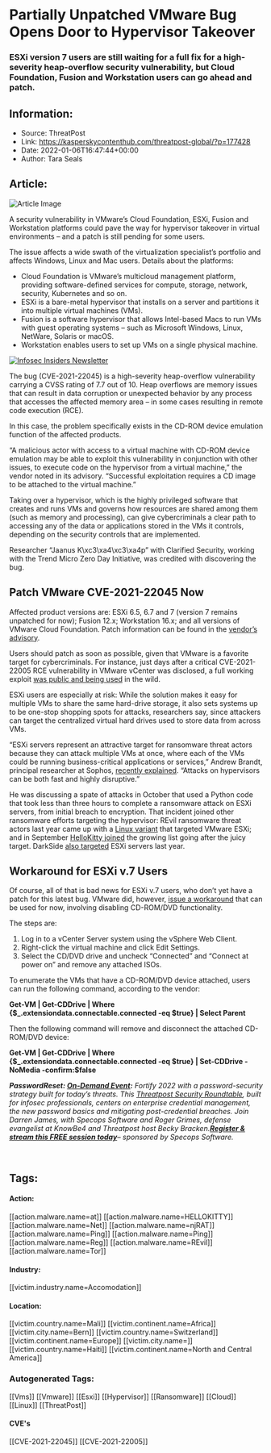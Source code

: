 # Partially Unpatched VMware Bug Opens Door to Hypervisor Takeover
### ESXi version 7 users are still waiting for a full fix for a high-severity heap-overflow security vulnerability, but Cloud Foundation, Fusion and Workstation users can go ahead and patch.

## Information:
+ Source: ThreatPost
+ Link: https://kasperskycontenthub.com/threatpost-global/?p=177428
+ Date: 2022-01-06T16:47:44+00:00
+ Author: Tara Seals


## Article:
![Article Image](https://media.threatpost.com/wp-content/uploads/sites/103/2016/11/06232507/vmware-patch.jpg)

A security vulnerability in VMware’s Cloud Foundation, ESXi, Fusion and Workstation platforms could pave the way for hypervisor takeover in virtual environments – and a patch is still pending for some users.


The issue affects a wide swath of the virtualization specialist’s portfolio and affects Windows, Linux and Mac users. Details about the platforms:


* Cloud Foundation is VMware’s multicloud management platform, providing software-defined services for compute, storage, network, security, Kubernetes and so on.
* ESXi is a bare-metal hypervisor that installs on a server and partitions it into multiple virtual machines (VMs).
* Fusion is a software hypervisor that allows Intel-based Macs to run VMs with guest operating systems – such as Microsoft Windows, Linux, NetWare, Solaris or macOS.
* Workstation enables users to set up VMs on a single physical machine.


[![Infosec Insiders Newsletter](https://media.threatpost.com/wp-content/uploads/sites/103/2021/07/10165815/infosec_insiders_in_article_promo.png)](https://threatpost.com/infosec-insider-subscription-page/?utm_source=ART&utm_medium=ART&utm_campaign=InfosecInsiders_Newsletter_Promo/)


The bug (CVE-2021-22045) is a high-severity heap-overflow vulnerability carrying a CVSS rating of 7.7 out of 10. Heap overflows are memory issues that can result in data corruption or unexpected behavior by any process that accesses the affected memory area – in some cases resulting in remote code execution (RCE).


In this case, the problem specifically exists in the CD-ROM device emulation function of the affected products.


“A malicious actor with access to a virtual machine with CD-ROM device emulation may be able to exploit this vulnerability in conjunction with other issues, to execute code on the hypervisor from a virtual machine,” the vendor noted in its advisory. “Successful exploitation requires a CD image to be attached to the virtual machine.”


Taking over a hypervisor, which is the highly privileged software that creates and runs VMs and governs how resources are shared among them (such as memory and processing), can give cybercriminals a clear path to accessing any of the data or applications stored in the VMs it controls, depending on the security controls that are implemented.


Researcher “Jaanus K\xc3\xa4\xc3\xa4p” with Clarified Security, working with the Trend Micro Zero Day Initiative, was credited with discovering the bug.


**Patch VMware CVE-2021-22045 Now**
-----------------------------------


Affected product versions are: ESXi 6.5, 6.7 and 7 (version 7 remains unpatched for now); Fusion 12.x; Workstation 16.x; and all versions of VMware Cloud Foundation. Patch information can be found in the [vendor’s advisory](https://www.vmware.com/security/advisories/VMSA-2022-0001.html).


Users should patch as soon as possible, given that VMware is a favorite target for cybercriminals. For instance, just days after a critical CVE-2021-22005 RCE vulnerability in VMware vCenter was disclosed, a full working exploit [was public and being used](https://threatpost.com/working-exploit-vmware-vcenter-cve-2021-22005/175059/) in the wild.


ESXi users are especially at risk: While the solution makes it easy for multiple VMs to share the same hard-drive storage, it also sets systems up to be one-stop shopping spots for attacks, researchers say, since attackers can target the centralized virtual hard drives used to store data from across VMs.


“ESXi servers represent an attractive target for ransomware threat actors because they can attack multiple VMs at once, where each of the VMs could be running business-critical applications or services,” Andrew Brandt, principal researcher at Sophos, [recently explained](https://threatpost.com/vmware-esxi-encrypted-python-script-ransomware/175374/). “Attacks on hypervisors can be both fast and highly disruptive.”


He was discussing a spate of attacks in October that used a Python code that took less than three hours to complete a ransomware attack on ESXi servers, from initial breach to encryption. That incident joined other ransomware efforts targeting the hypervisor: REvil ransomware threat actors last year came up with a [Linux variant](https://threatpost.com/linux-variant-ransomware-vmwares-nas/167511/) that targeted VMware ESXi; and in September [HelloKitty joined](https://threatpost.com/linux-variant-of-hellokitty-ransomware-targets-vmware-esxi-servers/167883/) the growing list going after the juicy target. DarkSide [also targeted](https://cybersecurity.att.com/blogs/labs-research/darkside-raas-in-linux-version) ESXi servers last year.


**Workaround for ESXi v.7 Users**
---------------------------------


Of course, all of that is bad news for ESXi v.7 users, who don’t yet have a patch for this latest bug. VMware did, however, [issue a workaround](https://kb.vmware.com/s/article/87249) that can be used for now, involving disabling CD-ROM/DVD functionality.


The steps are:


1. Log in to a vCenter Server system using the vSphere Web Client.
2. Right-click the virtual machine and click Edit Settings.
3. Select the CD/DVD drive and uncheck “Connected” and “Connect at power on” and remove any attached ISOs.


To enumerate the VMs that have a CD-ROM/DVD device attached, users can run the following command, according to the vendor:


**Get-VM | Get-CDDrive | Where {$\_.extensiondata.connectable.connected -eq $true} | Select Parent**


Then the following command will remove and disconnect the attached CD-ROM/DVD device:


**Get-VM | Get-CDDrive | Where {$\_.extensiondata.connectable.connected -eq $true} | Set-CDDrive -NoMedia -confirm:$false**


***Password******Reset: [On-Demand Event](https://threatpost.com/webinars/password-reset-claiming-control-of-credentials-to-stop-attacks/):*** *Fortify 2022 with a password-security strategy built for today’s threats. This [Threatpost Security Roundtable](https://threatpost.com/webinars/password-reset-claiming-control-of-credentials-to-stop-attacks/), built for infosec professionals, centers on enterprise credential management, the new password basics and mitigating post-credential breaches. Join Darren James, with Specops Software and Roger Grimes, defense evangelist at KnowBe4 and Threatpost host Becky Bracken.****[Register & stream this FREE session today](https://threatpost.com/webinars/password-reset-claiming-control-of-credentials-to-stop-attacks/)****– sponsored by Specops Software.*


 





## Tags:

#### Action:
[[action.malware.name=at]] [[action.malware.name=HELLOKITTY]] [[action.malware.name=Net]] [[action.malware.name=njRAT]] [[action.malware.name=Ping]] [[action.malware.name=Ping]] [[action.malware.name=Reg]] [[action.malware.name=REvil]] [[action.malware.name=Tor]]

#### Industry:
[[victim.industry.name=Accomodation]]

#### Location:
[[victim.country.name=Mali]] [[victim.continent.name=Africa]] [[victim.city.name=Bern]] [[victim.country.name=Switzerland]] [[victim.continent.name=Europe]] [[victim.city.name=]] [[victim.country.name=Haiti]] [[victim.continent.name=North and Central America]]

### Autogenerated Tags:
[[Vms]] [[Vmware]] [[Esxi]] [[Hypervisor]] [[Ransomware]] [[Cloud]] [[Linux]] [[ThreatPost]]
#### CVE's
[[CVE-2021-22045]] [[CVE-2021-22005]]

